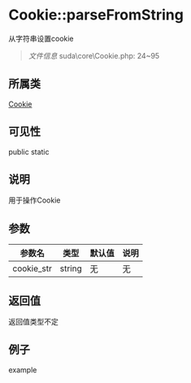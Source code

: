 # Cookie::parseFromString

从字符串设置cookie

> *文件信息* suda\core\Cookie.php: 24~95

## 所属类 

[Cookie](../Cookie.md)

## 可见性

 public static

## 说明

用于操作Cookie


## 参数


| 参数名 | 类型 | 默认值 | 说明 |
|--------|-----|-------|-------|
| cookie_str |  string | 无 | 无 |



## 返回值

返回值类型不定


## 例子

example